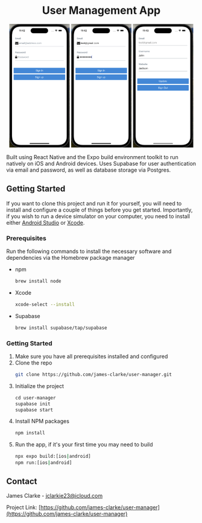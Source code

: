 <!-- ABOUT THE PROJECT -->

<div class="images" align="center">
    <h1>User Management App</h1>
    <img src="./static/start.png" width="160" alt="Start page of app">
    <img src="./static/login.png" width="160" alt="Test email and password">
    <img src="./static/success.png" width="160" alt="Successful login">
</div>

Built using React Native and the Expo build environment toolkit to run natively on iOS and Android devices. Uses Supabase for user authentication via email and password, as well as database storage via Postgres. 

<!-- GETTING STARTED -->
## Getting Started

If you want to clone this project and run it for yourself, you will need to install and configure a couple of things before you get started. Importantly, if you wish to run a device simulator on your computer, you need to install either [Android Studio](https://developer.android.com/studio) or [Xcode](https://developer.apple.com/xcode/).

### Prerequisites

Run the following commands to install the necessary software and dependencies via the Homebrew package manager
* npm
  ```sh
  brew install node
  ```
* Xcode
  ```sh
  xcode-select --install
  ```
* Supabase
  ```sh
  brew install supabase/tap/supabase
  ```

### Getting Started

1. Make sure you have all prerequisites installed and configured
2. Clone the repo
   ```sh
   git clone https://github.com/james-clarke/user-manager.git
   ```
3. Initialize the project
   ```
   cd user-manager
   supabase init
   supabase start
   ```
4. Install NPM packages
   ```sh
   npm install
   ```
5. Run the app, if it's your first time you may need to build
   ```sh
   npx expo build:[ios|android]
   npm run:[ios|android]
   ```

## Contact

James Clarke - jclarkie23@icloud.com

Project Link: [https://github.com/james-clarke/user-manager](https://github.com/james-clarke/user-manager)
